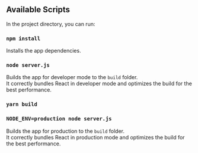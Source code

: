 ## Available Scripts

In the project directory, you can run:

### `npm install`

Installs the app dependencies.<br>

### `node server.js`

Builds the app for developer mode to the `build` folder.<br>
It correctly bundles React in developer mode and optimizes the build for the best performance.

### `yarn build`

### `NODE_ENV=production node server.js`

Builds the app for production to the `build` folder.<br>
It correctly bundles React in production mode and optimizes the build for the best performance.